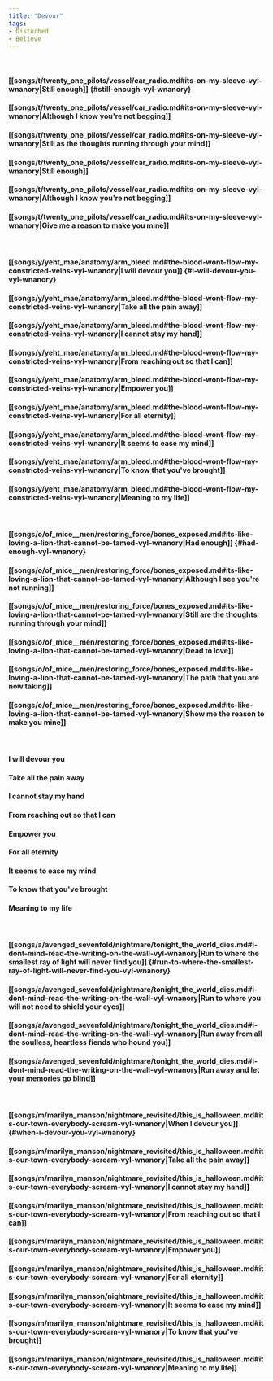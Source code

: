 ```yaml
---
title: "Devour"
tags:
- Disturbed
- Believe
---
```

&nbsp;
#### [[songs/t/twenty_one_pilots/vessel/car_radio.md#its-on-my-sleeve-vyl-wnanory|Still enough]] {#still-enough-vyl-wnanory}
#### [[songs/t/twenty_one_pilots/vessel/car_radio.md#its-on-my-sleeve-vyl-wnanory|Although I know you're not begging]]
#### [[songs/t/twenty_one_pilots/vessel/car_radio.md#its-on-my-sleeve-vyl-wnanory|Still as the thoughts running through your mind]]
#### [[songs/t/twenty_one_pilots/vessel/car_radio.md#its-on-my-sleeve-vyl-wnanory|Still enough]]
#### [[songs/t/twenty_one_pilots/vessel/car_radio.md#its-on-my-sleeve-vyl-wnanory|Although I know you're not begging]]
#### [[songs/t/twenty_one_pilots/vessel/car_radio.md#its-on-my-sleeve-vyl-wnanory|Give me a reason to make you mine]]
&nbsp;
#### [[songs/y/yeht_mae/anatomy/arm_bleed.md#the-blood-wont-flow-my-constricted-veins-vyl-wnanory|I will devour you]] {#i-will-devour-you-vyl-wnanory}
#### [[songs/y/yeht_mae/anatomy/arm_bleed.md#the-blood-wont-flow-my-constricted-veins-vyl-wnanory|Take all the pain away]]
#### [[songs/y/yeht_mae/anatomy/arm_bleed.md#the-blood-wont-flow-my-constricted-veins-vyl-wnanory|I cannot stay my hand]]
#### [[songs/y/yeht_mae/anatomy/arm_bleed.md#the-blood-wont-flow-my-constricted-veins-vyl-wnanory|From reaching out so that I can]]
#### [[songs/y/yeht_mae/anatomy/arm_bleed.md#the-blood-wont-flow-my-constricted-veins-vyl-wnanory|Empower you]]
#### [[songs/y/yeht_mae/anatomy/arm_bleed.md#the-blood-wont-flow-my-constricted-veins-vyl-wnanory|For all eternity]]
#### [[songs/y/yeht_mae/anatomy/arm_bleed.md#the-blood-wont-flow-my-constricted-veins-vyl-wnanory|It seems to ease my mind]]
#### [[songs/y/yeht_mae/anatomy/arm_bleed.md#the-blood-wont-flow-my-constricted-veins-vyl-wnanory|To know that you've brought]]
#### [[songs/y/yeht_mae/anatomy/arm_bleed.md#the-blood-wont-flow-my-constricted-veins-vyl-wnanory|Meaning to my life]]
&nbsp;
#### [[songs/o/of_mice__men/restoring_force/bones_exposed.md#its-like-loving-a-lion-that-cannot-be-tamed-vyl-wnanory|Had enough]] {#had-enough-vyl-wnanory}
#### [[songs/o/of_mice__men/restoring_force/bones_exposed.md#its-like-loving-a-lion-that-cannot-be-tamed-vyl-wnanory|Although I see you're not running]]
#### [[songs/o/of_mice__men/restoring_force/bones_exposed.md#its-like-loving-a-lion-that-cannot-be-tamed-vyl-wnanory|Still are the thoughts running through your mind]]
#### [[songs/o/of_mice__men/restoring_force/bones_exposed.md#its-like-loving-a-lion-that-cannot-be-tamed-vyl-wnanory|Dead to love]]
#### [[songs/o/of_mice__men/restoring_force/bones_exposed.md#its-like-loving-a-lion-that-cannot-be-tamed-vyl-wnanory|The path that you are now taking]]
#### [[songs/o/of_mice__men/restoring_force/bones_exposed.md#its-like-loving-a-lion-that-cannot-be-tamed-vyl-wnanory|Show me the reason to make you mine]]
&nbsp;
#### I will devour you
#### Take all the pain away
#### I cannot stay my hand
#### From reaching out so that I can
#### Empower you
#### For all eternity
#### It seems to ease my mind
#### To know that you've brought
#### Meaning to my life
&nbsp;
#### [[songs/a/avenged_sevenfold/nightmare/tonight_the_world_dies.md#i-dont-mind-read-the-writing-on-the-wall-vyl-wnanory|Run to where the smallest ray of light will never find you]] {#run-to-where-the-smallest-ray-of-light-will-never-find-you-vyl-wnanory}
#### [[songs/a/avenged_sevenfold/nightmare/tonight_the_world_dies.md#i-dont-mind-read-the-writing-on-the-wall-vyl-wnanory|Run to where you will not need to shield your eyes]]
#### [[songs/a/avenged_sevenfold/nightmare/tonight_the_world_dies.md#i-dont-mind-read-the-writing-on-the-wall-vyl-wnanory|Run away from all the soulless, heartless fiends who hound you]]
#### [[songs/a/avenged_sevenfold/nightmare/tonight_the_world_dies.md#i-dont-mind-read-the-writing-on-the-wall-vyl-wnanory|Run away and let your memories go blind]]
&nbsp;
#### [[songs/m/marilyn_manson/nightmare_revisited/this_is_halloween.md#its-our-town-everybody-scream-vyl-wnanory|When I devour you]] {#when-i-devour-you-vyl-wnanory}
#### [[songs/m/marilyn_manson/nightmare_revisited/this_is_halloween.md#its-our-town-everybody-scream-vyl-wnanory|Take all the pain away]]
#### [[songs/m/marilyn_manson/nightmare_revisited/this_is_halloween.md#its-our-town-everybody-scream-vyl-wnanory|I cannot stay my hand]]
#### [[songs/m/marilyn_manson/nightmare_revisited/this_is_halloween.md#its-our-town-everybody-scream-vyl-wnanory|From reaching out so that I can]]
#### [[songs/m/marilyn_manson/nightmare_revisited/this_is_halloween.md#its-our-town-everybody-scream-vyl-wnanory|Empower you]]
#### [[songs/m/marilyn_manson/nightmare_revisited/this_is_halloween.md#its-our-town-everybody-scream-vyl-wnanory|For all eternity]]
#### [[songs/m/marilyn_manson/nightmare_revisited/this_is_halloween.md#its-our-town-everybody-scream-vyl-wnanory|It seems to ease my mind]]
#### [[songs/m/marilyn_manson/nightmare_revisited/this_is_halloween.md#its-our-town-everybody-scream-vyl-wnanory|To know that you've brought]]
#### [[songs/m/marilyn_manson/nightmare_revisited/this_is_halloween.md#its-our-town-everybody-scream-vyl-wnanory|Meaning to my life]]
